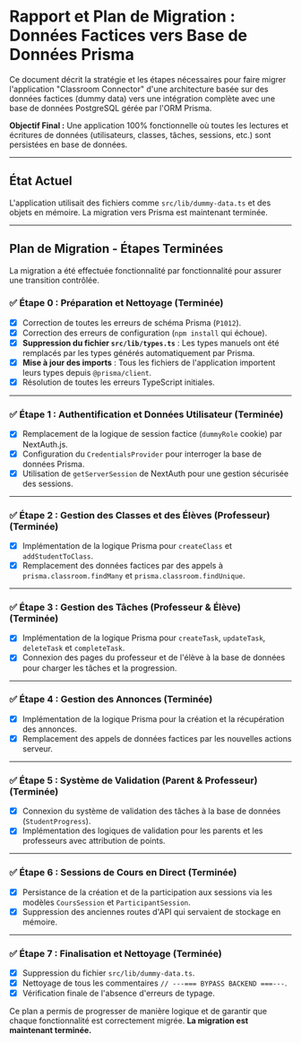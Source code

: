 # Rapport et Plan de Migration : Données Factices vers Base de Données Prisma

Ce document décrit la stratégie et les étapes nécessaires pour faire migrer l'application "Classroom Connector" d'une architecture basée sur des données factices (dummy data) vers une intégration complète avec une base de données PostgreSQL gérée par l'ORM Prisma.

**Objectif Final :** Une application 100% fonctionnelle où toutes les lectures et écritures de données (utilisateurs, classes, tâches, sessions, etc.) sont persistées en base de données.

---

## État Actuel

L'application utilisait des fichiers comme `src/lib/dummy-data.ts` et des objets en mémoire. La migration vers Prisma est maintenant terminée.

---

## Plan de Migration - Étapes Terminées

La migration a été effectuée fonctionnalité par fonctionnalité pour assurer une transition contrôlée.

### ✅ Étape 0 : Préparation et Nettoyage (Terminée)
- [x] Correction de toutes les erreurs de schéma Prisma (`P1012`).
- [x] Correction des erreurs de configuration (`npm install` qui échoue).
- [x] **Suppression du fichier `src/lib/types.ts`** : Les types manuels ont été remplacés par les types générés automatiquement par Prisma.
- [x] **Mise à jour des imports** : Tous les fichiers de l'application importent leurs types depuis `@prisma/client`.
- [x] Résolution de toutes les erreurs TypeScript initiales.

---

### ✅ Étape 1 : Authentification et Données Utilisateur (Terminée)
- [x] Remplacement de la logique de session factice (`dummyRole` cookie) par NextAuth.js.
- [x] Configuration du `CredentialsProvider` pour interroger la base de données Prisma.
- [x] Utilisation de `getServerSession` de NextAuth pour une gestion sécurisée des sessions.

---

### ✅ Étape 2 : Gestion des Classes et des Élèves (Professeur) (Terminée)
- [x] Implémentation de la logique Prisma pour `createClass` et `addStudentToClass`.
- [x] Remplacement des données factices par des appels à `prisma.classroom.findMany` et `prisma.classroom.findUnique`.

---

### ✅ Étape 3 : Gestion des Tâches (Professeur & Élève) (Terminée)
- [x] Implémentation de la logique Prisma pour `createTask`, `updateTask`, `deleteTask` et `completeTask`.
- [x] Connexion des pages du professeur et de l'élève à la base de données pour charger les tâches et la progression.

---

### ✅ Étape 4 : Gestion des Annonces (Terminée)
- [x] Implémentation de la logique Prisma pour la création et la récupération des annonces.
- [x] Remplacement des appels de données factices par les nouvelles actions serveur.

---

### ✅ Étape 5 : Système de Validation (Parent & Professeur) (Terminée)
- [x] Connexion du système de validation des tâches à la base de données (`StudentProgress`).
- [x] Implémentation des logiques de validation pour les parents et les professeurs avec attribution de points.

---

### ✅ Étape 6 : Sessions de Cours en Direct (Terminée)
- [x] Persistance de la création et de la participation aux sessions via les modèles `CoursSession` et `ParticipantSession`.
- [x] Suppression des anciennes routes d'API qui servaient de stockage en mémoire.

---

### ✅ Étape 7 : Finalisation et Nettoyage (Terminée)
- [x] Suppression du fichier `src/lib/dummy-data.ts`.
- [x] Nettoyage de tous les commentaires `// ---=== BYPASS BACKEND ===---`.
- [x] Vérification finale de l'absence d'erreurs de typage.

Ce plan a permis de progresser de manière logique et de garantir que chaque fonctionnalité est correctement migrée. **La migration est maintenant terminée.**